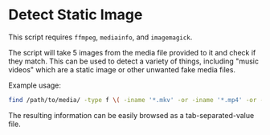 # Detect Static Image

This script requires `ffmpeg`, `mediainfo`, and `imagemagick`.

The script will take 5 images from the media file provided to it and check if they match.
This can be used to detect a variety of things, including "music videos" which are a static
image or other unwanted fake media files.

Example usage:

```bash
find /path/to/media/ -type f \( -iname '*.mkv' -or -iname '*.mp4' -or -iname '*.avi' -or -iname '*.mov' \) | while read -r line; do detect-static-image.sh "$line" | tee -a results.tsv; done
```

The resulting information can be easily browsed as a tab-separated-value file.
